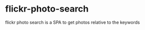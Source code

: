 flickr-photo-search
===================

flickr photo search is a SPA to get photos relative to the keywords
